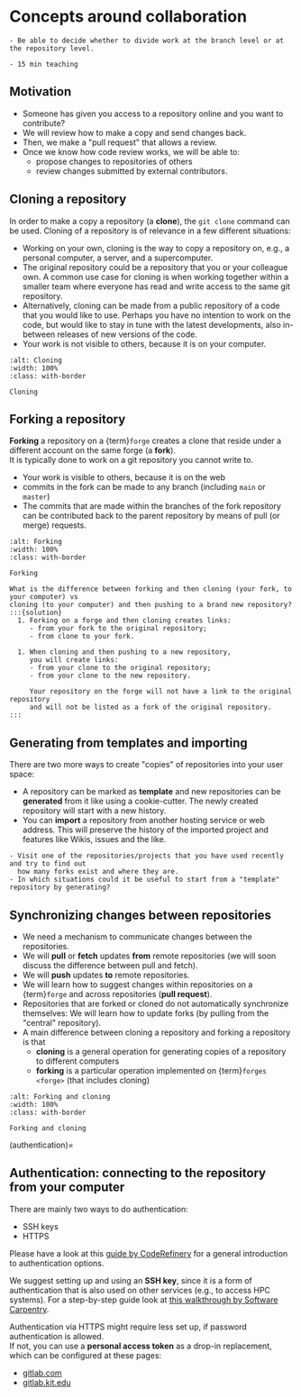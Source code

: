 # Concepts around collaboration

```{objectives}
- Be able to decide whether to divide work at the branch level or at the repository level.
```

```{instructor-note}
- 15 min teaching
```


## Motivation

- Someone has given you access to a repository online and you want to contribute?
- We will review how to make a copy and send changes back.
- Then, we make a "pull request" that allows a review.
- Once we know how code review works, we will be able to:
  - propose changes to repositories of others 
  - review changes submitted by external contributors.

## Cloning a repository

In order to make a copy a repository (a **clone**), 
the `git clone` command can be used. 
Cloning of a repository is of relevance in a few different situations:
* Working on your own, cloning is the way to copy a repository on, 
  e.g., a personal computer, a server, and a supercomputer.
* The original repository could be a repository that you or your colleague own. 
  A common use case for cloning is when working together 
  within a smaller team where everyone has read and write access to the same git repository.
* Alternatively, cloning can be made from a public repository of a code 
  that you would like to use. 
  Perhaps you have no intention to work on the code, 
  but would like to stay in tune with the latest developments, 
  also in-between releases of new versions of the code.
* Your work is not visible to others, because it is on your computer.

```{figure} img/overview/clone.png
:alt: Cloning
:width: 100%
:class: with-border

Cloning
```


## Forking a repository

**Forking** a repository on a {term}`forge` creates a clone 
that reside under a different account on the same forge (a **fork**).  
It is typically done to work on a git repository you cannot write to.
* Your work is visible to others, because it is on the web
* commits in the fork can be made to any branch (including `main` or `master`) 
* The commits that are made within the branches of the fork repository can be contributed back to the parent repository by means of pull (or merge) requests.

```{figure} img/overview/fork.png
:alt: Forking
:width: 100%
:class: with-border

Forking
```

```{exercise}
What is the difference between forking and then cloning (your fork, to your computer) vs 
cloning (to your computer) and then pushing to a brand new repository?
:::{solution}
  1. Forking on a forge and then cloning creates links:
     - from your fork to the original repository;
     - from clone to your fork.

  1. When cloning and then pushing to a new repository, 
     you will create links:
     - from your clone to the original repository;
     - from your clone to the new repository.

     Your repository on the forge will not have a link to the original repository
     and will not be listed as a fork of the original repository.
:::
```

## Generating from templates and importing

There are two more ways to create "copies" of repositories into your user space:
- A repository can be marked as **template** 
  and new repositories can be **generated** from it
  like using a cookie-cutter.
  The newly created repository will start with a new history.
- You can **import** a repository from another hosting service or web address.
  This will preserve the history of the imported project
  and features like Wikis, issues and the like.


```{discussion}
- Visit one of the repositories/projects that you have used recently and try to find out
  how many forks exist and where they are.
- In which situations could it be useful to start from a "template" repository by generating?
```


## Synchronizing changes between repositories

- We need a mechanism to communicate changes between the repositories.
- We will **pull** or **fetch** updates **from** remote repositories (we will soon discuss the difference between pull and fetch).
- We will **push** updates **to** remote repositories.
- We will learn how to suggest changes within repositories on a {term}`forge` and across repositories (**pull request**).
- Repositories that are forked or cloned do not automatically synchronize themselves:
  We will learn how to update forks (by pulling from the "central" repository).
- A main difference between cloning a repository and forking a repository is that
  - **cloning** is a general operation for generating copies of a repository to different computers
  - **forking** is a particular operation implemented on {term}`forges <forge>` (that includes cloning)

```{figure} img/overview/forkandclone.png
:alt: Forking and cloning
:width: 100%
:class: with-border
  
Forking and cloning
```

(authentication)=
## Authentication: connecting to the repository from your computer

There are mainly two ways to do authentication:
- SSH keys
- HTTPS 

Please have a look at 
this [guide by CodeRefinery](https://coderefinery.github.io/installation/ssh/)
for a general introduction to authentication options.

We suggest setting up and using an **SSH key**, 
since it is a form of authentication 
that is also used on other services
(e.g., to access HPC systems).
For a step-by-step guide
look at [this walkthrough by Software Carpentry](https://swcarpentry.github.io/git-novice/07-github.html#ssh-background-and-setup).

Authentication via HTTPS might require less set up,
if password authentication is allowed.  
If not, you can use a **personal access token**
as a drop-in replacement, 
which can be configured at these pages:
- [gitlab.com](https://gitlab.com/-/user_settings/personal_access_tokens)
- [gitlab.kit.edu](https://gitlab.kit.edu/-/user_settings/personal_access_tokens)
 
